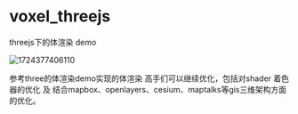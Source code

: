 # voxel_threejs
threejs下的体渲染 demo

![1724377406110](https://github.com/user-attachments/assets/070bb068-a509-4ec7-8938-1d89bd335cab)

参考three的体渲染demo实现的体渲染
高手们可以继续优化，包括对shader 着色器的优化 及 结合mapbox、openlayers、cesium、maptalks等gis三维架构方面的优化。


